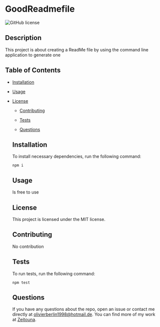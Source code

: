 # GoodReadmefile
  ![GitHub license](https://img.shields.io/badge/license-MIT-blue.svg)
  
  ## Description
  
  This project is about creating a ReadMe file by using the command line application to generate one
  
  ## Table of Contents 
  
  * [Installation](#installation)
  
  * [Usage](#usage)
  
* [License](#license)

  * [Contributing](#contributing)
  
  * [Tests](#tests)
  
  * [Questions](#questions)
  
  ## Installation
  
  To install necessary dependencies, run the following command:
  
  ```
  npm i
  ```
  
  ## Usage
  
   Is free to use 
  
  ## License
  
  This project is licensed under the MIT license.
    
  ## Contributing
  
  No contribution
  
  ## Tests
  
  To run tests, run the following command:
  
  ```
  npm test
  ```
  
  ## Questions
  
  If you have any questions about the repo, open an issue or contact me directly at olivierberlin1998@hotmail.de. You can find more of my work at [Zeitouna](https://github.com/Zeitouna/).
  
  